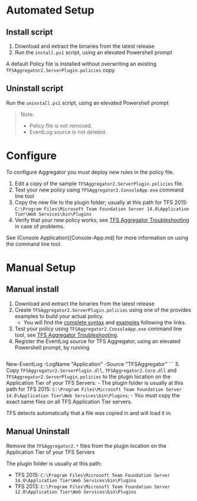 # Automated Setup


## Install script

 1. Download and extract the binaries from the latest release
 2. Run the `install.ps1` script, using an elevated Powershell prompt

A default Policy file is installed without overwriting an existing `TFSAggregator2.ServerPlugin.policies` copy.


## Uninstall script

Run the `uninstall.ps1` script, using an elevated Powershell prompt

> Note:
> 
>  - Policy file is not removed.
>  - EventLog source is not deleted.



# Configure

To configure Aggregator you must deploy new rules in the policy file.
 
 1. Edit a copy of the sample `TFSAggregator2.ServerPlugin.policies` file.
 2. Test your new policy using `TFSAggregator2.ConsoleApp.exe` command line tool
 3. Copy the new file to the plugin folder; usually at this path for TFS 2015:
    `C:\Program Files\Microsoft Team Foundation Server 14.0\Application Tier\Web Services\bin\Plugins` 
 4. Verify that your new policy works; see [TFS Aggregator Troubleshooting](Troubleshooting.md) in case of problems.

 See (Console Application)[Console-App.md] for more information on using the command line tool.


# Manual Setup


## Manual install

 1. Download and extract the binaries from the latest release
 2. Create `TFSAggregator2.ServerPlugin.policies` using one of the provides examples to build your actual policy.
    - You will find the [complete syntax](Policy-Syntax.md) and [examples](Policy-Examples.md) following the links.
 3. Test your policy using  `TFSAggregator2.ConsoleApp.exe` command line tool, see [TFS Aggregator Troubleshooting](Troubleshooting.md).
 4. Register the EventLog source for TFS Aggregator, using an elevated Powershell prompt, by running
    ```
New-EventLog -LogName "Application" -Source "TFSAggregator"
    ```
 5. Copy `TFSAggregator2.ServerPlugin.dll`, `TFSAggregator2.Core.dll` and `TFSAggregator2.ServerPlugin.policies` to the plugin location on the Application Tier of your TFS Servers:
     - The plugin folder is usually at this path for TFS 2015: `C:\Program Files\Microsoft Team Foundation Server 14.0\Application Tier\Web Services\bin\Plugins`;
     - You must copy the exact same files on all TFS Application Tier servers.

TFS detects automatically that a file was copied in and will load it in.


## Manual Uninstall

Remove the `TFSAggregator2.*` files from the plugin location on the Application Tier of your TFS Servers

The plugin folder is usually at this path:

 - TFS 2015: `C:\Program Files\Microsoft Team Foundation Server 14.0\Application Tier\Web Services\bin\Plugins`
 - TFS 2013: `C:\Program Files\Microsoft Team Foundation Server 12.0\Application Tier\Web Services\bin\Plugins`
